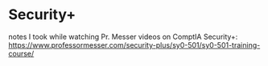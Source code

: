 # Security+
notes I took while watching Pr. Messer videos on ComptIA Security+:
https://www.professormesser.com/security-plus/sy0-501/sy0-501-training-course/
